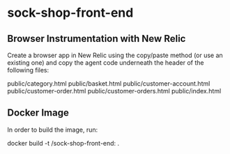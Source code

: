 # sock-shop-front-end

## Browser Instrumentation with New Relic

Create a browser app in New Relic using the copy/paste method (or use an existing one) and copy the agent code underneath the header of the following files:

public/category.html
public/basket.html
public/customer-account.html
public/customer-order.html
public/customer-orders.html
public/index.html

## Docker Image

In order to build the image, run:

docker build -t <hub account name>/sock-shop-front-end:<tag> .
